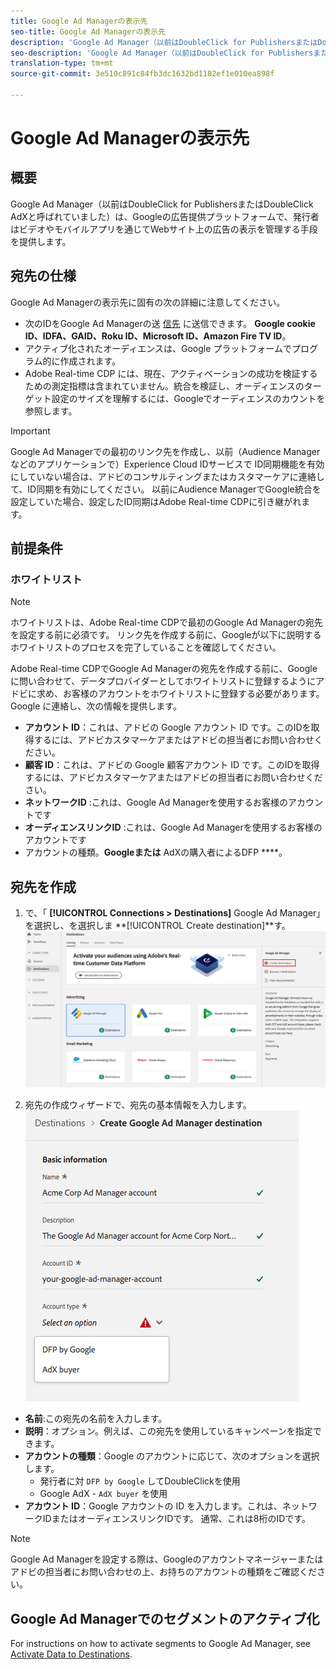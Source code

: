 ```yaml
---
title: Google Ad Managerの表示先
seo-title: Google Ad Managerの表示先
description: 'Google Ad Manager（以前はDoubleClick for PublishersまたはDoubleClick AdXと呼ばれていました）は、Googleの広告提供プラットフォームで、発行者はビデオやモバイルアプリを通じてWebサイト上の広告の表示を管理する手段を提供します。 '
seo-description: 'Google Ad Manager（以前はDoubleClick for PublishersまたはDoubleClick AdXと呼ばれていました）は、Googleの広告提供プラットフォームで、発行者はビデオやモバイルアプリを通じてWebサイト上の広告の表示を管理する手段を提供します。 '
translation-type: tm+mt
source-git-commit: 3e510c891c84fb3dc1632bd1182ef1e010ea898f

---
```



# Google Ad Managerの表示先

## 概要

Google Ad Manager（以前はDoubleClick for PublishersまたはDoubleClick AdXと呼ばれていました）は、Googleの広告提供プラットフォームで、発行者はビデオやモバイルアプリを通じてWebサイト上の広告の表示を管理する手段を提供します。

## 宛先の仕様

Google Ad Managerの表示先に固有の次の詳細に注意してください。

* 次のIDをGoogle Ad Managerの送 [信先](https://www.adobe.io/apis/experienceplatform/home/profile-identity-segmentation/profile-identity-segmentation-services.html#!api-specification/markdown/narrative/technical_overview/identity_namespace_overview/identity_namespace_overview.md) に送信できます。 **Google cookie ID、IDFA、GAID、Roku ID、Microsoft ID、Amazon Fire TV ID**。
* アクティブ化されたオーディエンスは、Google プラットフォームでプログラム的に作成されます。
* Adobe Real-time CDP には、現在、アクティベーションの成功を検証するための測定指標は含まれていません。統合を検証し、オーディエンスのターゲット設定のサイズを理解するには、Googleでオーディエンスのカウントを参照します。

>[!IMPORTANT]
>
>Google Ad Managerでの最初のリンク先を作成し、以前（Audience Managerなどのアプリケーションで）Experience Cloud IDサービスで [](https://docs.adobe.com/content/help/en/id-service/using/id-service-api/methods/idsync.html) ID同期機能を有効にしていない場合は、アドビのコンサルティングまたはカスタマーケアに連絡して、ID同期を有効にしてください。 以前にAudience ManagerでGoogle統合を設定していた場合、設定したID同期はAdobe Real-time CDPに引き継がれます。

## 前提条件

### ホワイトリスト

>[!NOTE]
>
>ホワイトリストは、Adobe Real-time CDPで最初のGoogle Ad Managerの宛先を設定する前に必須です。 リンク先を作成する前に、Googleが以下に説明するホワイトリストのプロセスを完了していることを確認してください。

Adobe Real-time CDPでGoogle Ad Managerの宛先を作成する前に、Googleに問い合わせて、データプロバイダーとしてホワイトリストに登録するようにアドビに求め、お客様のアカウントをホワイトリストに登録する必要があります。 Google に連絡し、次の情報を提供します。

* **アカウント ID**：これは、アドビの Google アカウント ID です。このIDを取得するには、アドビカスタマーケアまたはアドビの担当者にお問い合わせください。
* **顧客 ID**：これは、アドビの Google 顧客アカウント ID です。このIDを取得するには、アドビカスタマーケアまたはアドビの担当者にお問い合わせください。
* **ネットワークID** :これは、Google Ad Managerを使用するお客様のアカウントです
* **オーディエンスリンクID** :これは、Google Ad Managerを使用するお客様のアカウントです
* アカウントの種類。**Googleまたは** AdXの購入者によるDFP ****。

## 宛先を作成

1. で、「 **[!UICONTROL Connections > Destinations]** Google Ad Manager」を選択し、を選択しま **[!UICONTROL Create destination]**す。
   ![Google Ad Managerの宛先への接続](/help/rtcdp/destinations/assets/google-1-destination.png)

2. 宛先の作成ウィザードで、宛先の基本情報を入力します。
   ![Google Ad Managerの基本情報](/help/rtcdp/destinations/assets/google-1-basic-information.png)
* **名前**:この宛先の名前を入力します。
* **説明**：オプション。例えば、この宛先を使用しているキャンペーンを指定できます。
* **アカウントの種類**：Google のアカウントに応じて、次のオプションを選択します。
   * 発行者に対 `DFP by Google` してDoubleClickを使用
   * Google AdX - `AdX buyer` を使用
* **アカウント ID**：Google アカウントの ID を入力します。これは、ネットワークIDまたはオーディエンスリンクIDです。 通常、これは8桁のIDです。

>[!NOTE]
>
>Google Ad Managerを設定する際は、Googleのアカウントマネージャーまたはアドビの担当者にお問い合わせの上、お持ちのアカウントの種類をご確認ください。

## Google Ad Managerでのセグメントのアクティブ化

For instructions on how to activate segments to Google Ad Manager, see [Activate Data to Destinations](/help/rtcdp/destinations/activate-destinations.md).